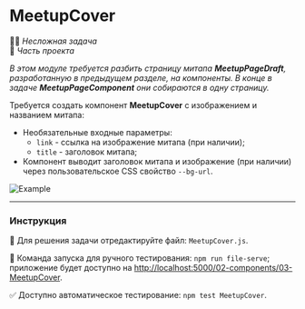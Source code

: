 # MeetupCover 

👶🏻 _Несложная задача_<br />
💼 _Часть проекта_

<!--start_statement-->
*В этом модуле требуется разбить страницу митапа **MeetupPageDraft**, разработанную в предыдущем разделе, на компоненты. В конце в задаче **MeetupPageComponent** они собираются в одну страницу.*

Требуется создать компонент **MeetupCover** с изображением и названием митапа:
- Необязательные входные параметры:
  - `link` - ссылка на изображение митапа (при наличии);
  - `title` - заголовок митапа;
- Компонент выводит заголовок митапа и изображение (при наличии) через пользовательское CSS свойство `--bg-url`.

<img src="https://i.imgur.com/FIWQbzK.png" alt="Example" style="max-width: 100%" />
<!--end_statement-->

---

### Инструкция

📝 Для решения задачи отредактируйте файл: `MeetupCover.js`.

🚀 Команда запуска для ручного тестирования: `npm run file-serve`;<br>
приложение будет доступно на [http://localhost:5000/02-components/03-MeetupCover](http://localhost:5000/02-components/03-MeetupCover).

✅ Доступно автоматическое тестирование: `npm test MeetupCover`.
